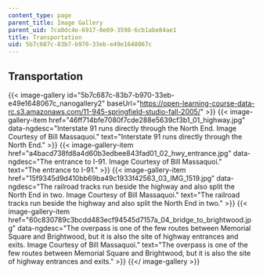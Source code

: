 ```yaml
---
content_type: page
parent_title: Image Gallery
parent_uid: 7ca0dc4e-6917-0e69-3598-6cb1abe84ae1
title: Transportation
uid: 5b7c687c-83b7-b970-33eb-e49e1648067c
---
```


Transportation
--------------
{{< image-gallery id="5b7c687c-83b7-b970-33eb-e49e1648067c_nanogallery2" baseUrl="https://open-learning-course-data-rc.s3.amazonaws.com/11-945-springfield-studio-fall-2005/" >}}
{{< image-gallery-item href="46ff714bfe7080f7cde288e5639cf3b1_01_highway.jpg" data-ngdesc="Interstate 91 runs directly through the North End. Image Courtesy of Bill Massaquoi." text="Interstate 91 runs directly through the North End." >}}
{{< image-gallery-item href="a4bacd738fd8a4d60b3edbee843fad01_02_hwy_entrance.jpg" data-ngdesc="The entrance to I-91. Image Courtesy of Bill Massaquoi." text="The entrance to I-91." >}}
{{< image-gallery-item href="15f9345d9d410bb69ba49c1933f42563_03_IMG_1519.jpg" data-ngdesc="The railroad tracks run beside the highway and also split the North End in two. Image Courtesy of Bill Massaquoi." text="The railroad tracks run beside the highway and also split the North End in two." >}}
{{< image-gallery-item href="60c830789c3bcdd483ecf94545d7157a_04_bridge_to_brightwood.jpg" data-ngdesc="The overpass is one of the few routes between Memorial Square and Brightwood, but it is also the site of highway entrances and exits. Image Courtesy of Bill Massaquoi." text="The overpass is one of the few routes between Memorial Square and Brightwood, but it is also the site of highway entrances and exits." >}}
{{</ image-gallery >}}